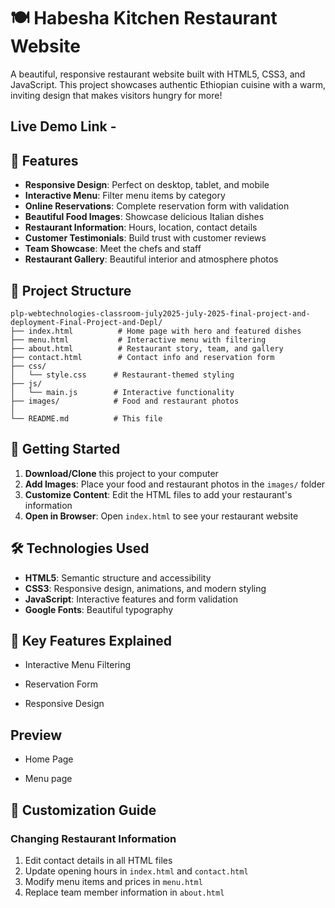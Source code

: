 # 🍽️ Habesha Kitchen Restaurant Website

A beautiful, responsive restaurant website built with HTML5, CSS3, and JavaScript. This project showcases authentic Ethiopian cuisine with a warm, inviting design that makes visitors hungry for more!

## Live Demo Link -

## 🌟 Features

- **Responsive Design**: Perfect on desktop, tablet, and mobile
- **Interactive Menu**: Filter menu items by category
- **Online Reservations**: Complete reservation form with validation
- **Beautiful Food Images**: Showcase delicious Italian dishes
- **Restaurant Information**: Hours, location, contact details
- **Customer Testimonials**: Build trust with customer reviews
- **Team Showcase**: Meet the chefs and staff
- **Restaurant Gallery**: Beautiful interior and atmosphere photos

## 📁 Project Structure

```
plp-webtechnologies-classroom-july2025-july-2025-final-project-and-deployment-Final-Project-and-Depl/
├── index.html          # Home page with hero and featured dishes
├── menu.html           # Interactive menu with filtering
├── about.html          # Restaurant story, team, and gallery
├── contact.html        # Contact info and reservation form
├── css/
│   └── style.css      # Restaurant-themed styling
├── js/
│   └── main.js        # Interactive functionality
├── images/            # Food and restaurant photos
│
└── README.md          # This file
```

## 🚀 Getting Started

1. **Download/Clone** this project to your computer
2. **Add Images**: Place your food and restaurant photos in the `images/` folder
3. **Customize Content**: Edit the HTML files to add your restaurant's information
4. **Open in Browser**: Open `index.html` to see your restaurant website

## 🛠️ Technologies Used

- **HTML5**: Semantic structure and accessibility
- **CSS3**: Responsive design, animations, and modern styling
- **JavaScript**: Interactive features and form validation
- **Google Fonts**: Beautiful typography

## 📱 Key Features Explained

- Interactive Menu Filtering

- Reservation Form

- Responsive Design

## Preview

- Home Page

- Menu page

## 🎯 Customization Guide

### Changing Restaurant Information

1. Edit contact details in all HTML files
2. Update opening hours in `index.html` and `contact.html`
3. Modify menu items and prices in `menu.html`
4. Replace team member information in `about.html`
